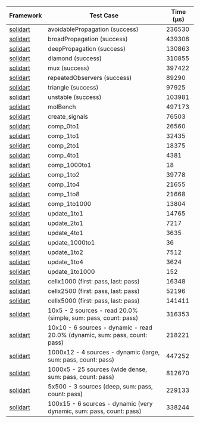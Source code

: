 | Framework | Test Case | Time (μs) |
| --- | --- | --- |
| [solidart](https://github.com/nank1ro/solidart) | avoidablePropagation (success) | 236530 |
| [solidart](https://github.com/nank1ro/solidart) | broadPropagation (success) | 439308 |
| [solidart](https://github.com/nank1ro/solidart) | deepPropagation (success) | 130863 |
| [solidart](https://github.com/nank1ro/solidart) | diamond (success) | 310855 |
| [solidart](https://github.com/nank1ro/solidart) | mux (success) | 397422 |
| [solidart](https://github.com/nank1ro/solidart) | repeatedObservers (success) | 89290 |
| [solidart](https://github.com/nank1ro/solidart) | triangle (success) | 97925 |
| [solidart](https://github.com/nank1ro/solidart) | unstable (success) | 103981 |
| [solidart](https://github.com/nank1ro/solidart) | molBench | 497173 |
| [solidart](https://github.com/nank1ro/solidart) | create_signals | 76503 |
| [solidart](https://github.com/nank1ro/solidart) | comp_0to1 | 26560 |
| [solidart](https://github.com/nank1ro/solidart) | comp_1to1 | 32435 |
| [solidart](https://github.com/nank1ro/solidart) | comp_2to1 | 18375 |
| [solidart](https://github.com/nank1ro/solidart) | comp_4to1 | 4381 |
| [solidart](https://github.com/nank1ro/solidart) | comp_1000to1 | 18 |
| [solidart](https://github.com/nank1ro/solidart) | comp_1to2 | 39778 |
| [solidart](https://github.com/nank1ro/solidart) | comp_1to4 | 21655 |
| [solidart](https://github.com/nank1ro/solidart) | comp_1to8 | 21668 |
| [solidart](https://github.com/nank1ro/solidart) | comp_1to1000 | 13804 |
| [solidart](https://github.com/nank1ro/solidart) | update_1to1 | 14765 |
| [solidart](https://github.com/nank1ro/solidart) | update_2to1 | 7217 |
| [solidart](https://github.com/nank1ro/solidart) | update_4to1 | 3635 |
| [solidart](https://github.com/nank1ro/solidart) | update_1000to1 | 36 |
| [solidart](https://github.com/nank1ro/solidart) | update_1to2 | 7512 |
| [solidart](https://github.com/nank1ro/solidart) | update_1to4 | 3624 |
| [solidart](https://github.com/nank1ro/solidart) | update_1to1000 | 152 |
| [solidart](https://github.com/nank1ro/solidart) | cellx1000 (first: pass, last: pass) | 16348 |
| [solidart](https://github.com/nank1ro/solidart) | cellx2500 (first: pass, last: pass) | 52196 |
| [solidart](https://github.com/nank1ro/solidart) | cellx5000 (first: pass, last: pass) | 141411 |
| [solidart](https://github.com/nank1ro/solidart) | 10x5 - 2 sources - read 20.0% (simple, sum: pass, count: pass) | 316353 |
| [solidart](https://github.com/nank1ro/solidart) | 10x10 - 6 sources - dynamic - read 20.0% (dynamic, sum: pass, count: pass) | 218221 |
| [solidart](https://github.com/nank1ro/solidart) | 1000x12 - 4 sources - dynamic (large, sum: pass, count: pass) | 447252 |
| [solidart](https://github.com/nank1ro/solidart) | 1000x5 - 25 sources (wide dense, sum: pass, count: pass) | 812670 |
| [solidart](https://github.com/nank1ro/solidart) | 5x500 - 3 sources (deep, sum: pass, count: pass) | 229133 |
| [solidart](https://github.com/nank1ro/solidart) | 100x15 - 6 sources - dynamic (very dynamic, sum: pass, count: pass) | 338244 |
